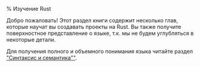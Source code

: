% Изучение Rust

Добро пожаловать! Этот раздел книги содержит несколько глав, которые научат вы создавать проекты на Rust. Вы также получите поверхностное представление о языке, т.к. мы не будем углубляться в некоторые детали.

Для получения полного и объемного понимания языка читайте раздел ["Синтаксис и семантика""][syntax-and-semantics].

[syntax-and-semantics]: syntax-and-semantics.html
